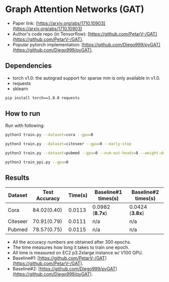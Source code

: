 Graph Attention Networks (GAT)
============

- Paper link: [https://arxiv.org/abs/1710.10903](https://arxiv.org/abs/1710.10903)
- Author's code repo (in Tensorflow):
  [https://github.com/PetarV-/GAT](https://github.com/PetarV-/GAT).
- Popular pytorch implementation:
  [https://github.com/Diego999/pyGAT](https://github.com/Diego999/pyGAT).

Dependencies
------------
- torch v1.0: the autograd support for sparse mm is only available in v1.0.
- requests
- sklearn

```bash
pip install torch==1.0.0 requests
```

How to run
----------

Run with following:

```bash
python3 train.py --dataset=cora --gpu=0
```

```bash
python3 train.py --dataset=citeseer --gpu=0 --early-stop
```

```bash
python3 train.py --dataset=pubmed --gpu=0 --num-out-heads=8 --weight-decay=0.001 --early-stop
```

```bash
python3 train_ppi.py --gpu=0
```

Results
-------

| Dataset | Test Accuracy | Time(s) | Baseline#1 times(s) | Baseline#2 times(s) |
| ------- | ------------- | ------- | ------------------- | ------------------- |
| Cora | 84.02(0.40) | 0.0113 | 0.0982 (**8.7x**) | 0.0424 (**3.8x**) |
| Citeseer | 70.91(0.79) | 0.0111 | n/a | n/a |
| Pubmed | 78.57(0.75) | 0.0115 | n/a | n/a |

* All the accuracy numbers are obtained after 300 epochs.
* The time measures how long it takes to train one epoch.
* All time is measured on EC2 p3.2xlarge instance w/ V100 GPU.
* Baseline#1: [https://github.com/PetarV-/GAT](https://github.com/PetarV-/GAT).
* Baseline#2: [https://github.com/Diego999/pyGAT](https://github.com/Diego999/pyGAT).
